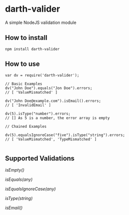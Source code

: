# darth-valider

A simple NodeJS validation module


## How to install

```
npm install darth-valider

```

## How to use

```
var dv = require('darth-valider');

// Basic Examples
dv("John Doe").equals("Jon Doe").errors;
// [ 'ValueMismatched' ]

dv("John Doe@example.com").isEmail().errors;
// [ 'InvalidEmail' ]

dv(5).isType("number").errors;
// [] As 5 is a number, the error array is empty

// Chained Examples

dv(5).equalsIgnoreCase("five").isType("string").errors;
// [ 'ValueMismatched', 'TypeMismatched' ]


```


## Supported Validations

*isEmpty()*

*isEquals(any)*

*isEqualsIgnoreCase(any)*

*isType(string)*

*isEmail()*
